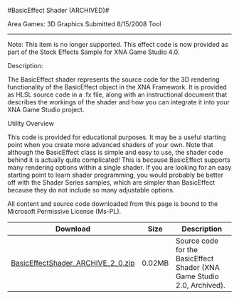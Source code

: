 #BasicEffect Shader (ARCHIVED)#

Area
Games: 3D Graphics
Submitted
8/15/2008
Tool

---

Note: This item is no longer supported. This effect code is now provided as part of the Stock Effects Sample for XNA Game Studio 4.0.


Description:

The BasicEffect shader represents the source code for the 3D rendering functionality of the BasicEffect object in the XNA Framework. It is provided as HLSL source code in a .fx file, along with an instructional document that describes the workings of the shader and how you can integrate it into your XNA Game Studio project.

Utility Overview

This code is provided for educational purposes. It may be a useful starting point when you create more advanced shaders of your own. Note that although the BasicEffect class is simple and easy to use, the shader code behind it is actually quite complicated! This is because BasicEffect supports many rendering options within a single shader. If you are looking for an easy starting point to learn shader programming, you would probably be better off with the Shader Series samples, which are simpler than BasicEffect because they do not include so many adjustable options.


All content and source code downloaded from this page is bound to the Microsoft Permissive License (Ms-PL).

Download | Size | Description
---|---|---|
[BasicEffectShader_ARCHIVE_2_0.zip](https://github.com/DDReaper/XNAGameStudio/blob/master/Samples/BasicEffectShader_ARCHIVE_2_0.zip?raw=true) | 0.02MB | Source code for the BasicEffect Shader (XNA Game Studio 2.0, Archived). 